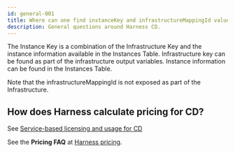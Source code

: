 ```yaml
---
id: general-001
title: Where can one find instanceKey and infrastructureMappingId values in Trigger Rollback API?
description: General questions around Harness CD.
---
```


<!-- ## Where can one find instanceKey and infrastructureMappingId values in Trigger Rollback API? -->

The Instance Key is a combination of the Infrastructure Key and the instance information available in the Instances Table.
Infrastructure key can be found as part of the infrastructure output variables.
Instance information can be found in the Instances Table.

Note that the infrastructureMappingId is not exposed as part of the Infrastructure.

## How does Harness calculate pricing for CD?

See [Service-based licensing and usage for CD](https://developer.harness.io/docs/continuous-delivery/get-started/service-licensing-for-cd/)

See the **Pricing FAQ** at [Harness pricing](https://harness.io/pricing/).
